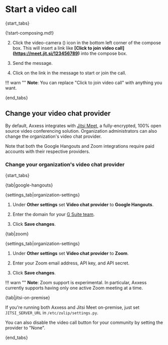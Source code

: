 # Start a video call

{start_tabs}

{!start-composing.md!}

2. Click the video-camera (<i class="fa fa-video-camera"></i>) icon in the
bottom left corner of the compose box. This will insert a link like
**[Click to join video call]\(https://meet.jit.si/123456789)** into the
compose box.

4. Send the message.

5. Click on the link in the message to start or join the call.

!!! warn ""
    **Note**: You can replace "Click to join video call" with anything you want.

{end_tabs}

## Change your video chat provider

By default, Axxess integrates with
[Jitsi Meet](https://jitsi.org/jitsi-meet/), a fully-encrypted, 100% open
source video conferencing solution. Organization administrators can also
change the organization's video chat provider.

Note that both the Google Hangouts and Zoom integrations require paid
accounts with their respective providers.

### Change your organization's video chat provider

{start_tabs}

{tab|google-hangouts}

{settings_tab|organization-settings}

1. Under **Other settings** set **Video chat provider** to **Google Hangouts**.

1. Enter the domain for your [G Suite team](https://gsuite.google.com/).

1. Click **Save changes**.

{tab|zoom}

{settings_tab|organization-settings}

1. Under **Other settings** set **Video chat provider** to **Zoom**.

1. Enter your Zoom email address, API key, and API secret.

1. Click **Save changes**.

!!! warn ""
    **Note**: Zoom support is experimental. In particular, Axxess currently
    supports having only one active Zoom meeting at a time.

{tab|jitsi-on-premise}

If you're running both Axxess and Jitsi Meet on-premise, just set
`JITSI_SERVER_URL` in `/etc/zulip/settings.py`.

You can also disable the video call button for your community by
setting the provider to "None".

{end_tabs}

